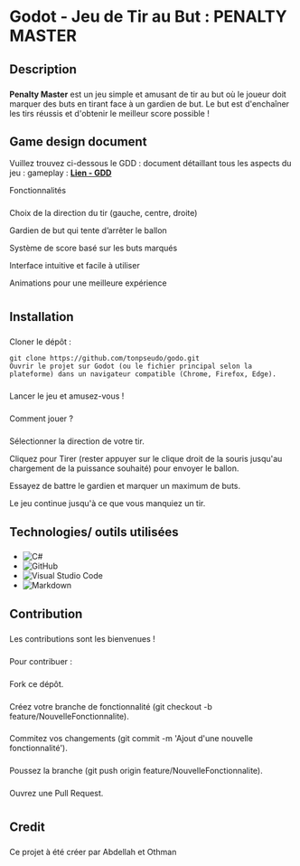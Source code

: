 # Godot - Jeu de Tir au But :   **PENALTY MASTER**
###
## Description
###
**Penalty Master** est un jeu simple et amusant de tir au but où le joueur doit marquer des buts en tirant face à un gardien de but. Le but est d'enchaîner les tirs réussis et d'obtenir le meilleur score possible !
###
## Game design document 

Vuillez trouvez ci-dessous le GDD : document détaillant tous les aspects du jeu : gameplay : [**Lien - GDD**](https://github.com/Othman59/PenaltyMaster/blob/feature/structure/Docx/Penalty%20Master%20(Godot%20Engine).pdf)

Fonctionnalités
###

Choix de la direction du tir (gauche, centre, droite)

Gardien de but qui tente d’arrêter le ballon

Système de score basé sur les buts marqués

Interface intuitive et facile à utiliser

Animations pour une meilleure expérience
#

## Installation
###
Cloner le dépôt :

```
git clone https://github.com/tonpseudo/godo.git
Ouvrir le projet sur Godot (ou le fichier principal selon la plateforme) dans un navigateur compatible (Chrome, Firefox, Edge).
```

###
Lancer le jeu et amusez-vous !
###

Comment jouer ?
###
Sélectionner la direction de votre tir.

Cliquez pour Tirer (rester appuyer sur le clique droit de la souris jusqu'au chargement de la puissance souhaité) pour envoyer le ballon.

Essayez de battre le gardien et marquer un maximum de buts.

Le jeu continue jusqu'à ce que vous manquiez un tir.

## Technologies/ outils utilisées
###
- ![C#](https://img.shields.io/badge/C%23-239120.svg?style=for-the-badge&logo=c-sharp&logoColor=white)
- ![GitHub](https://img.shields.io/badge/github-%23121011.svg?style=for-the-badge&logo=github&logoColor=white)
- ![Visual Studio Code](https://img.shields.io/badge/Visual%20Studio%20Code-0078d7.svg?style=for-the-badge&logo=visual-studio-code&logoColor=white)
- ![Markdown](https://img.shields.io/badge/markdown-%23000000.svg?style=for-the-badge&logo=markdown&logoColor=white)


###

## Contribution
###
Les contributions sont les bienvenues !
###
Pour contribuer :
###
Fork ce dépôt.
###
Créez votre branche de fonctionnalité (git checkout -b feature/NouvelleFonctionnalite).
###
Commitez vos changements (git commit -m 'Ajout d'une nouvelle fonctionnalité').
###
Poussez la branche (git push origin feature/NouvelleFonctionnalite).
###
Ouvrez une Pull Request.
#
## Credit
###
Ce projet à été créer par Abdellah et Othman

